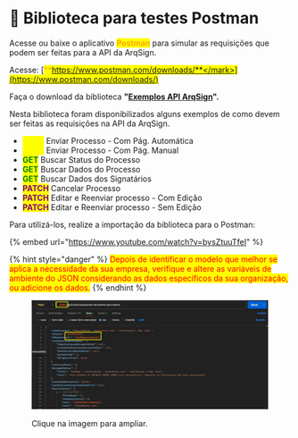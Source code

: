 # 🔳 Biblioteca para testes Postman

Acesse ou baixe o aplicativo <mark style="color:orange;">**Postman**</mark> para simular as requisições que podem ser feitas para a API da ArqSign.

Acesse: [<mark style="color:orange;">**https://www.postman.com/downloads/**</mark>](https://www.postman.com/downloads/)

Faça o download da biblioteca **"**[**Exemplos API ArqSign**](https://view.genially.com/66e45805210207c31eb0b501)**".**

Nesta biblioteca foram disponibilizados alguns exemplos de como devem ser feitas as requisições na API da ArqSign.&#x20;

* <mark style="color:yellow;">**POST**</mark> Enviar Processo - Com Pág. Automática
* <mark style="color:yellow;">**POST**</mark> Enviar Processo - Com Pág. Manual
* <mark style="color:green;">**GET**</mark> Buscar Status do Processo
* <mark style="color:green;">**GET**</mark> Buscar Dados do Processo
* <mark style="color:green;">**GET**</mark> Buscar Dados dos Signatários
* <mark style="color:purple;">**PATCH**</mark> Cancelar Processo
* <mark style="color:purple;">**PATCH**</mark> Editar e Reenviar processo - Com Edição
* <mark style="color:purple;">**PATCH**</mark> Editar e Reenviar processo - Sem Edição

Para utilizá-los, realize a importação da biblioteca para o Postman:

{% embed url="https://www.youtube.com/watch?v=bysZtuuTfeI" %}

{% hint style="danger" %}
<mark style="color:red;">Depois de identificar o modelo que melhor se aplica a necessidade da sua empresa, verifique e altere as variáveis de ambiente do JSON considerando as dados específicos da sua organização, ou adicione os dados.</mark>
{% endhint %}

<figure><img src="../../../.gitbook/assets/image (276).png" alt=""><figcaption><p>Clique na imagem para ampliar.</p></figcaption></figure>

